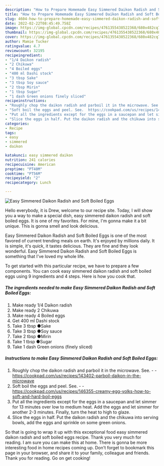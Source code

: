 ```yaml
---
description: "How to Prepare Homemade Easy Simmered Daikon Radish and Soft Boiled Eggs"
title: "How to Prepare Homemade Easy Simmered Daikon Radish and Soft Boiled Eggs"
slug: 4604-how-to-prepare-homemade-easy-simmered-daikon-radish-and-soft-boiled-eggs
date: 2022-02-22T08:45:49.758Z
image: https://img-global.cpcdn.com/recipes/4761355438522368/680x482cq70/easy-simmered-daikon-radish-and-soft-boiled-eggs-recipe-main-photo.jpg
thumbnail: https://img-global.cpcdn.com/recipes/4761355438522368/680x482cq70/easy-simmered-daikon-radish-and-soft-boiled-eggs-recipe-main-photo.jpg
cover: https://img-global.cpcdn.com/recipes/4761355438522368/680x482cq70/easy-simmered-daikon-radish-and-soft-boiled-eggs-recipe-main-photo.jpg
author: Mamie Tucker
ratingvalue: 4.7
reviewcount: 32195
recipeingredient:
- "1/4 Daikon radish"
- "2 Chikuwa"
- "4 Boiled eggs"
- "400 ml Dashi stock"
- "3 tbsp Sake"
- "3 tbsp Soy sauce"
- "2 tbsp Mirin"
- "1 tbsp Sugar"
- "1 dash Green onions finely sliced"
recipeinstructions:
- "Roughly chop the daikon radish and parboil it in the microwave. See.  https://cookpad.com/us/recipes/143402-parboil-daikon-in-the-microwave"
- "Soft boil the eggs and peel. See.  https://cookpad.com/us/recipes/146355-creamy-egg-yolks-how-to-soft-and-hard-boil-eggs"
- "Put all the ingredients except for the eggs in a saucepan and let simmer for 13 minutes over low to medium heat. Add the eggs and let simmer for another 2-3 minutes. Finally, turn the heat to high to glaze."
- "Slice the eggs in half. Put the daikon radish and the chikuwa into serving bowls, add the eggs and sprinkle on some green onions."
categories:
- Recipe
tags:
- easy
- simmered
- daikon

katakunci: easy simmered daikon 
nutrition: 241 calories
recipecuisine: American
preptime: "PT40M"
cooktime: "PT56M"
recipeyield: "2"
recipecategory: Lunch

---
```



![Easy Simmered Daikon Radish and Soft Boiled Eggs](https://img-global.cpcdn.com/recipes/4761355438522368/680x482cq70/easy-simmered-daikon-radish-and-soft-boiled-eggs-recipe-main-photo.jpg)

Hello everybody, it is Drew, welcome to our recipe site. Today, I will show you a way to make a special dish, easy simmered daikon radish and soft boiled eggs. It is one of my favorites. For mine, I'm gonna make it a bit unique. This is gonna smell and look delicious.

Easy Simmered Daikon Radish and Soft Boiled Eggs is one of the most favored of current trending meals on earth. It's enjoyed by millions daily. It is simple, it's quick, it tastes delicious. They are fine and they look wonderful. Easy Simmered Daikon Radish and Soft Boiled Eggs is something that I've loved my whole life.




To get started with this particular recipe, we have to prepare a few components. You can cook easy simmered daikon radish and soft boiled eggs using 9 ingredients and 4 steps. Here is how you cook that.

<!--inarticleads1-->

##### The ingredients needed to make Easy Simmered Daikon Radish and Soft Boiled Eggs:

1. Make ready 1/4 Daikon radish
1. Make ready 2 Chikuwa
1. Make ready 4 Boiled eggs
1. Get 400 ml Dashi stock
1. Take 3 tbsp ●Sake
1. Take 3 tbsp ●Soy sauce
1. Take 2 tbsp ●Mirin
1. Take 1 tbsp ●Sugar
1. Take 1 dash Green onions (finely sliced)




<!--inarticleads2-->

##### Instructions to make Easy Simmered Daikon Radish and Soft Boiled Eggs:

1. Roughly chop the daikon radish and parboil it in the microwave. See. -  - https://cookpad.com/us/recipes/143402-parboil-daikon-in-the-microwave
1. Soft boil the eggs and peel. See. -  - https://cookpad.com/us/recipes/146355-creamy-egg-yolks-how-to-soft-and-hard-boil-eggs
1. Put all the ingredients except for the eggs in a saucepan and let simmer for 13 minutes over low to medium heat. Add the eggs and let simmer for another 2-3 minutes. Finally, turn the heat to high to glaze.
1. Slice the eggs in half. Put the daikon radish and the chikuwa into serving bowls, add the eggs and sprinkle on some green onions.




So that is going to wrap it up with this exceptional food easy simmered daikon radish and soft boiled eggs recipe. Thank you very much for reading. I am sure you can make this at home. There is gonna be more interesting food in home recipes coming up. Don't forget to bookmark this page in your browser, and share it to your family, colleague and friends. Thank you for reading. Go on get cooking!
